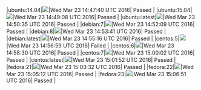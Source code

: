|ubuntu:14.04|![](https://cdn.rawgit.com/Neilpang/letest/master/status/ubuntu-14.04.svg?1458744460)|Wed Mar 23 14:47:40 UTC 2016| Passed |
|ubuntu:15.04|![](https://cdn.rawgit.com/Neilpang/letest/master/status/ubuntu-15.04.svg?1458744548)|Wed Mar 23 14:49:08 UTC 2016| Passed |
|ubuntu:latest|![](https://cdn.rawgit.com/Neilpang/letest/master/status/ubuntu-latest.svg?1458744635)|Wed Mar 23 14:50:35 UTC 2016| Passed |
|debian:7|![](https://cdn.rawgit.com/Neilpang/letest/master/status/debian-7.svg?1458744729)|Wed Mar 23 14:52:09 UTC 2016| Passed |
|debian:8|![](https://cdn.rawgit.com/Neilpang/letest/master/status/debian-8.svg?1458744821)|Wed Mar 23 14:53:41 UTC 2016| Passed |
|debian:latest|![](https://cdn.rawgit.com/Neilpang/letest/master/status/debian-latest.svg?1458744916)|Wed Mar 23 14:55:16 UTC 2016| Passed |
|centos:5|![](https://cdn.rawgit.com/Neilpang/letest/master/status/centos-5.svg?1458745019)|Wed Mar 23 14:56:59 UTC 2016| Failed |
|centos:6|![](https://cdn.rawgit.com/Neilpang/letest/master/status/centos-6.svg?1458745110)|Wed Mar 23 14:58:30 UTC 2016| Passed |
|centos:7|![](https://cdn.rawgit.com/Neilpang/letest/master/status/centos-7.svg?1458745202)|Wed Mar 23 15:00:02 UTC 2016| Passed |
|centos:latest|![](https://cdn.rawgit.com/Neilpang/letest/master/status/centos-latest.svg?1458745312)|Wed Mar 23 15:01:52 UTC 2016| Passed |
|fedora:21|![](https://cdn.rawgit.com/Neilpang/letest/master/status/fedora-21.svg?1458745412)|Wed Mar 23 15:03:32 UTC 2016| Passed |
|fedora:22|![](https://cdn.rawgit.com/Neilpang/letest/master/status/fedora-22.svg?1458745512)|Wed Mar 23 15:05:12 UTC 2016| Passed |
|fedora:23|![](https://cdn.rawgit.com/Neilpang/letest/master/status/fedora-23.svg?1458745611)|Wed Mar 23 15:06:51 UTC 2016| Passed |
